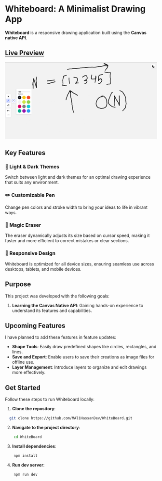 # Whiteboard: A Minimalist Drawing App

**Whiteboard** is a responsive drawing application built using the **Canvas native API**.

## [Live Preview](https://easywhiteboard.netlify.app/)
![Whiteboard app demo video](/public/whiteBoardDempImage.png)

## Key Features

### 🎨 Light & Dark Themes
Switch between light and dark themes for an optimal drawing experience that suits any environment.

### ✏️ Customizable Pen
Change pen colors and stroke width to bring your ideas to life in vibrant ways.

### 🧹 Magic Eraser
The eraser dynamically adjusts its size based on cursor speed, making it faster and more efficient to correct mistakes or clear sections.

### 📱 Responsive Design
Whiteboard is optimized for all device sizes, ensuring seamless use across desktops, tablets, and mobile devices.

## Purpose
This project was developed with the following goals:
1. **Learning the Canvas Native API**: Gaining hands-on experience to understand its features and capabilities.

## Upcoming Features
I have planned to add these features in feature updates:
- **Shape Tools**: Easily draw predefined shapes like circles, rectangles, and lines.
- **Save and Export**: Enable users to save their creations as image files for offline use.
- **Layer Management**:  Introduce layers to organize and edit drawings more effectively.

## Get Started
Follow these steps to run Whiteboard locally:
1. **Clone the repository**:
```bash
  git clone https://github.com/MAliHassanDev/WhiteBoard.git
```
2. **Navigate to the project directory**: 
```bash
    cd WhiteBoard
```
3. **Install dependencies**:
```bash
    npm install
```
4. **Run dev server**:
```bash
    npm run dev
```